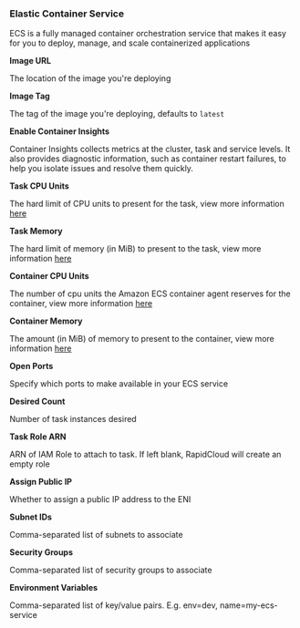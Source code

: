 ### Elastic Container Service

ECS is a fully managed container orchestration service that makes it easy for you to deploy, manage, and scale containerized applications

**Image URL**

The location of the image you're deploying

**Image Tag**

The tag of the image you're deploying, defaults to `latest`

**Enable Container Insights**

Container Insights collects metrics at the cluster, task and service levels. It also provides diagnostic information, such as container restart failures, to help you isolate issues and resolve them quickly.

**Task CPU Units**

The hard limit of CPU units to present for the task, view more information [here](https://docs.aws.amazon.com/AmazonECS/latest/developerguide/task_definition_parameters.html#task_size)

**Task Memory**

The hard limit of memory (in MiB) to present to the task, view more information [here](https://docs.aws.amazon.com/AmazonECS/latest/developerguide/task_definition_parameters.html#task_size)

**Container CPU Units**

The number of cpu units the Amazon ECS container agent reserves for the container, view more information [here](https://docs.aws.amazon.com/AmazonECS/latest/developerguide/task_definition_parameters.html#container_definition_environment)

**Container Memory**

The amount (in MiB) of memory to present to the container, view more information [here](https://docs.aws.amazon.com/AmazonECS/latest/developerguide/task_definition_parameters.html#standard_container_definition_params)

**Open Ports**

Specify which ports to make available in your ECS service

**Desired Count**

Number of task instances desired

**Task Role ARN**

ARN of IAM Role to attach to task. If left blank, RapidCloud will create an empty role

**Assign Public IP**

Whether to assign a public IP address to the ENI

**Subnet IDs**

Comma-separated list of subnets to associate

**Security Groups**

Comma-separated list of security groups to associate

**Environment Variables**

Comma-separated list of key/value pairs. E.g. env=dev, name=my-ecs-service